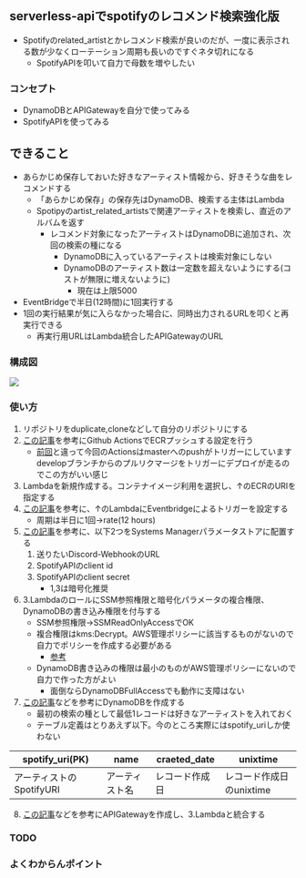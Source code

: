 ## serverless-apiでspotifyのレコメンド検索強化版
- Spotifyのrelated_artistとかレコメンド検索が良いのだが、一度に表示される数が少なくローテーション周期も長いのですぐネタ切れになる
    - SpotifyAPIを叩いて自力で母数を増やしたい

### コンセプト
- DynamoDBとAPIGatewayを自分で使ってみる
- SpotifyAPIを使ってみる

## できること
- あらかじめ保存しておいた好きなアーティスト情報から、好きそうな曲をレコメンドする
    - 「あらかじめ保存」の保存先はDynamoDB、検索する主体はLambda
    - Spotipyのartist_related_artistsで関連アーティストを検索し、直近のアルバムを返す
        - レコメンド対象になったアーティストはDynamoDBに追加され、次回の検索の種になる
            - DynamoDBに入っているアーティストは検索対象にしない
            - DynamoDBのアーティスト数は一定数を超えないようにする(コストが無限に増えないように)
                - 現在は上限5000
- EventBridgeで半日(12時間)に1回実行する
- 1回の実行結果が気に入らなかった場合に、同時出力されるURLを叩くと再実行できる
    - 再実行用URLはLambda統合したAPIGatewayのURL

### 構成図
![](https://raw.githubusercontent.com/mini-hiori/spotify-search-newsong/master/docs/architecture.png)

### 使い方
1. リポジトリをduplicate,cloneなどして自分のリポジトリにする
2. [この記事](https://dev.classmethod.jp/articles/github-action-ecr-push/)を参考にGithub ActionsでECRプッシュする設定を行う
    - [前回](https://github.com/mini-hiori/lambda-rss-reader-bot)と違って今回のActionsはmasterへのpushがトリガーにしています  
    developブランチからのプルリクマージをトリガーにデプロイが走るのでこの方がいい感じ
3. Lambdaを新規作成する。コンテナイメージ利用を選択し、↑のECRのURIを指定する
4. [この記事](https://dev.startialab.blog/etc/a105)を参考に、↑のLambdaにEventbridgeによるトリガーを設定する
    - 周期は半日に1回→rate(12 hours)
5. [この記事](https://dev.classmethod.jp/articles/secure-string-with-lambda-using-parameter-store/#%E4%BB%8A%E3%81%AEwebhook-url%E3%81%AE%E6%89%B1%E3%81%84)を参考に、以下2つをSystems Managerパラメータストアに配置する
    1. 送りたいDiscord-WebhookのURL
    2. SpotifyAPIのclient id
    3. SpotifyAPIのclient secret
        - 1,3は暗号化推奨
6. 3.LambdaのロールにSSM参照権限と暗号化パラメータの複合権限、DynamoDBの書き込み権限を付与する
    - SSM参照権限→SSMReadOnlyAccessでOK
    - 複合権限はkms:Decrypt。AWS管理ポリシーに該当するものがないので自力でポリシーを作成する必要がある
        - [参考](https://qiita.com/minamijoyo/items/c6c6770f04c24a695081)
    - DynamoDB書き込みの権限は最小のものがAWS管理ポリシーにないので自力で作った方がよい
        - 面倒ならDynamoDBFullAccessでも動作に支障はない
7. [この記事](https://qiita.com/blackcat5016/items/e41f7fb8b6b7a0c9b90b)などを参考にDynamoDBを作成する
    - 最初の検索の種として最低1レコードは好きなアーティストを入れておく
    - テーブル定義はとりあえず以下。今のところ実際にはspotify_uriしか使わない

|  spotify_uri(PK)  |  name  |  craeted_date  |  unixtime  |
| ---- | ---- | ---- | ---- |
|  アーティストのSpotifyURI |  アーティスト名  |  レコード作成日  |  レコード作成日のunixtime  |

8. [この記事]()などを参考にAPIGatewayを作成し、3.Lambdaと統合する

### TODO

### よくわからんポイント
